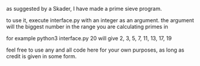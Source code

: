 as suggested by a Skader, I have made a prime sieve program. 

to use it, execute interface.py with an integer as an argument. the argument will the biggest number in the range you are calculating primes in

for example python3 interface.py 20 will give 2, 3, 5, 7, 11, 13, 17, 19


feel free to use any and all code here for your own purposes, as long as credit is given in some form.
